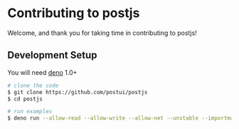 # Contributing to postjs

Welcome, and thank you for taking time in contributing to postjs!

## Development Setup

You will need [deno](https://deno.land/) 1.0+

```bash
# clone the code
$ git clone https://github.com/postui/postjs
$ cd postjs

# run examples
$ deno run --allow-read --allow-write --allow-net --unstable --importmap=./import_map.json cli.ts ./examples/hello-world/
```
